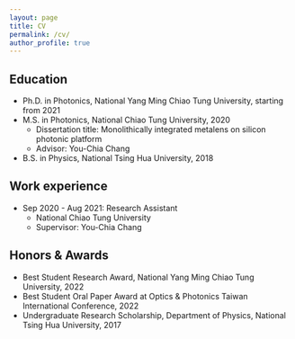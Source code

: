 ```yaml
---
layout: page
title: CV
permalink: /cv/
author_profile: true
---
```


Education
------
* Ph.D. in Photonics, National Yang Ming Chiao Tung University, starting from 2021
* M.S. in Photonics, National Chiao Tung University, 2020
  *  Dissertation title: Monolithically integrated metalens on silicon photonic platform
  *  Advisor: You-Chia Chang
* B.S. in Physics, National Tsing Hua University, 2018

Work experience
------
* Sep 2020 - Aug 2021: Research Assistant
  * National Chiao Tung University
  * Supervisor: You-Chia Chang

Honors & Awards
------
* Best Student Research Award, National Yang Ming Chiao Tung University, 2022
* Best Student Oral Paper Award at Optics & Photonics Taiwan International Conference, 2022
* Undergraduate Research Scholarship, Department of Physics, National Tsing Hua University, 2017
